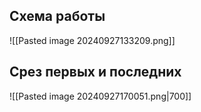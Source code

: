 ## Схема работы

![[Pasted image 20240927133209.png]]

## Срез первых и последних

![[Pasted image 20240927170051.png|700]]